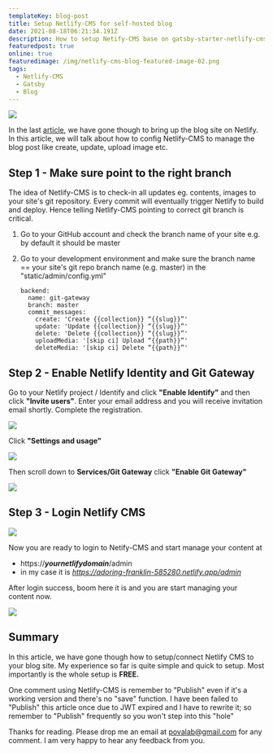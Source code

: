```yaml
---
templateKey: blog-post
title: Setup Netlify-CMS for self-hosted blog
date: 2021-08-18T06:21:34.191Z
description: How to setup Netify-CMS base on gatsby-starter-netlify-cms template
featuredpost: true
online: true
featuredimage: /img/netlify-cms-blog-featured-image-02.png
tags:
  - Netlify-CMS
  - Gatsby
  - Blog
---
```

![](/img/netlify-cms-blog-featured-image-02.png)

In the last [article](https://andy.povalab.com/blog/2016-12-17-making-sense-of-the-scaas-new-flavor-wheel/), we have gone though to bring up the blog site on Netlify. In this article, we will talk about how to config Netlify-CMS to manage the blog post like create, update, upload image etc.

## Step 1 - Make sure point to the right branch

The idea of Netlify-CMS is to check-in all updates eg. contents, images to your site's git repository. Every commit will eventually trigger Netlify to build and deploy. Hence telling Netlify-CMS pointing to correct git branch is critical.

1. Go to your GitHub account and check the branch name of your site e.g. by default it should be master
2. Go to your development environment and make sure the branch name == your site's git repo branch name (e.g. master) in the "static/admin/config.yml"

   ```
   backend:
     name: git-gateway
     branch: master
     commit_messages:
       create: 'Create {{collection}} “{{slug}}”'
       update: 'Update {{collection}} “{{slug}}”'
       delete: 'Delete {{collection}} “{{slug}}”'
       uploadMedia: '[skip ci] Upload “{{path}}”'
       deleteMedia: '[skip ci] Delete “{{path}}”'
   ```

## Step 2 - Enable Netlify Identity and Git Gateway

Go to your Netlify project / Identify and click **"Enable Identify"** and then click **"Invite users"**. Enter your email address and you will receive invitation email shortly. Complete the registration.

![](/img/netlify_cms_step1.jpg)

Click **"Settings and usage"**

![](/img/netlify_cms_step3.jpg)

Then scroll down to **Services/Git Gateway** click **"Enable Git Gateway"**

![](/img/netlify_cms_step4.jpg)

## Step 3 - Login Netlify CMS

![](/img/netlify_cms_step2.jpg)

Now you are ready to login to Netify-CMS and start manage your content at

* https://***yournetlifydomain***/admin
* in my case it is *https://adoring-franklin-585280.netlify.app/admin*

After login success, boom here it is and you are start managing your content now.

![](/img/netlify_cms_step5.jpg)

## Summary

In this article, we have gone though how to setup/connect Netlify CMS to your blog site. My experience so far is quite simple and quick to setup. Most importantly is the whole setup is **FREE.**

One comment using Netlify-CMS is remember to "Publish" even if it's a working version and there's no "save" function. I have been failed to "Publish" this article once due to JWT expired and I have to rewrite it; so remember to "Publish" frequently so you won't step into this "hole"

Thanks for reading. Please drop me an email at povalab@gmail.com for any comment. I am very happy to hear any feedback from you.
